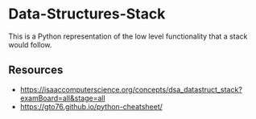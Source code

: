 # Data-Structures-Stack
This is a Python representation of the low level functionality that a stack would follow.

## Resources
* https://isaaccomputerscience.org/concepts/dsa_datastruct_stack?examBoard=all&stage=all
* https://gto76.github.io/python-cheatsheet/
